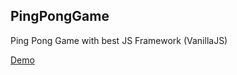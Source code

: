 
PingPongGame
------

Ping Pong Game with best JS Framework (VanillaJS)

[Demo](http://207.154.253.133/PingPongGame)
